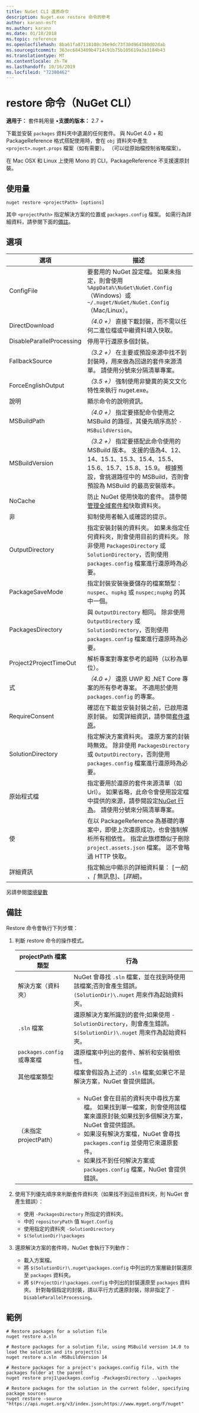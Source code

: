 ```yaml
---
title: NuGet CLI 還原命令
description: Nuget.exe restore 命令的參考
author: karann-msft
ms.author: karann
ms.date: 01/18/2018
ms.topic: reference
ms.openlocfilehash: 8ba61fa87118108c36e9dc73f30d964380d02dab
ms.sourcegitcommit: 363ec6843409b4714c91b75b105619a3a3184b43
ms.translationtype: MT
ms.contentlocale: zh-TW
ms.lasthandoff: 10/16/2019
ms.locfileid: "72380462"
---
```

# <a name="restore-command-nuget-cli"></a>restore 命令（NuGet CLI）

**適用于：** 套件耗用量 &bullet;**支援的版本：** 2.7 +

下載並安裝 `packages` 資料夾中遺漏的任何套件。 與 NuGet 4.0 + 和 PackageReference 格式搭配使用時，會在 `obj` 資料夾中產生 `<project>.nuget.props` 檔案（如有需要）。 （可以從原始檔控制省略檔案）。

在 Mac OSX 和 Linux 上使用 Mono 的 CLI，PackageReference 不支援還原封裝。

## <a name="usage"></a>使用量

```cli
nuget restore <projectPath> [options]
```

其中 `<projectPath>` 指定解決方案的位置或 `packages.config` 檔案。 如需行為詳細資料，請參閱下面的[備註](#remarks)。

## <a name="options"></a>選項

| 選項 | 描述 |
| --- | --- |
| ConfigFile | 要套用的 NuGet 設定檔。 如果未指定，則會使用 `%AppData%\NuGet\NuGet.Config` （Windows）或 `~/.nuget/NuGet/NuGet.Config` （Mac/Linux）。|
| DirectDownload | *（4.0 +）* 直接下載封裝，而不需以任何二進位檔或中繼資料填入快取。 |
| DisableParallelProcessing | 停用平行還原多個封裝。 |
| FallbackSource | *（3.2 +）* 在主要或預設來源中找不到封裝時，用來做為回退的套件來源清單。 請使用分號來分隔清單專案。 |
| ForceEnglishOutput | *（3.5 +）* 強制使用非變異的英文文化特性來執行 nuget.exe。 |
| 說明 | 顯示命令的說明資訊。 |
| MSBuildPath | *（4.0 +）* 指定要搭配命令使用之 MSBuild 的路徑，其優先順序高於 `-MSBuildVersion`。 |
| MSBuildVersion | *（3.2 +）* 指定要搭配此命令使用的 MSBuild 版本。 支援的值為4、12、14、15.1、15.3、15.4、15.5、15.6、15.7、15.8、15.9。 根據預設，會挑選路徑中的 MSBuild，否則會預設為 MSBuild 的最高安裝版本。 |
| NoCache | 防止 NuGet 使用快取的套件。 請參閱[管理全域套件和](../../consume-packages/managing-the-global-packages-and-cache-folders.md)快取資料夾。 |
| 非 | 抑制使用者輸入或確認的提示。 |
| OutputDirectory | 指定安裝封裝的資料夾。 如果未指定任何資料夾，則會使用目前的資料夾。 除非使用 `PackagesDirectory` 或 `SolutionDirectory`，否則使用 `packages.config` 檔案進行還原時為必要。|
| PackageSaveMode | 指定封裝安裝後要儲存的檔案類型： `nuspec`、`nupkg` 或 `nuspec;nupkg` 的其中一個。 |
| PackagesDirectory | 與 `OutputDirectory` 相同。 除非使用 `OutputDirectory` 或 `SolutionDirectory`，否則使用 `packages.config` 檔案進行還原時為必要。 |
| Project2ProjectTimeOut | 解析專案對專案參考的超時（以秒為單位）。 |
| 式 | *（4.0 +）* 還原 UWP 和 .NET Core 專案的所有參考專案。 不適用於使用 `packages.config` 的專案。 |
| RequireConsent | 確認在下載並安裝封裝之前，已啟用還原封裝。 如需詳細資訊，請參閱[套件還原](../../consume-packages/package-restore.md)。 |
| SolutionDirectory | 指定解決方案資料夾。 還原方案的封裝時無效。 除非使用 `PackagesDirectory` 或 `OutputDirectory`，否則使用 `packages.config` 檔案進行還原時為必要。 |
| 原始程式檔 | 指定要用於還原的套件來源清單（如 Url）。 如果省略，此命令會使用設定檔中提供的來源，請參閱設定[NuGet 行為](../../consume-packages/configuring-nuget-behavior.md)。 請使用分號來分隔清單專案。 |
| 使 | 在以 PackageReference 為基礎的專案中，即使上次還原成功，也會強制解析所有相依性。 指定此旗標類似于刪除 `project.assets.json` 檔案。 這不會略過 HTTP 快取。 |
| 詳細資訊 | 指定輸出中顯示的詳細資料量： [*一般*] *、[* 無訊息]、[*詳細*]。 |

另請參閱[環境變數](cli-ref-environment-variables.md)

## <a name="remarks"></a>備註

Restore 命令會執行下列步驟：

1. 判斷 restore 命令的操作模式。

   | projectPath 檔案類型 | 行為 |
   | --- | --- |
   | 解決方案（資料夾） | NuGet 會尋找 `.sln` 檔案，並在找到時使用該檔案;否則會產生錯誤。 `(SolutionDir)\.nuget` 用來作為起始資料夾。 |
   | `.sln` 檔案 | 還原解決方案所識別的套件;如果使用 `-SolutionDirectory`，則會產生錯誤。 `$(SolutionDir)\.nuget` 用來作為起始資料夾。 |
   | `packages.config` 或專案檔 | 還原檔案中列出的套件、解析和安裝相依性。 |
   | 其他檔案類型 | 檔案會假設為上述的 `.sln` 檔案;如果它不是解決方案，NuGet 會提供錯誤。 |
   | （未指定 projectPath） | <ul><li>NuGet 會在目前的資料夾中尋找方案檔。 如果找到單一檔案，則會使用該檔案來還原封裝;如果找到多個解決方案，NuGet 會提供錯誤。</li><li>如果沒有解決方案檔，NuGet 會尋找 `packages.config` 並使用它來還原套件。</li><li>如果找不到任何解決方案或 `packages.config` 檔案，NuGet 會提供錯誤。</ul> |

2. 使用下列優先順序來判斷套件資料夾（如果找不到這些資料夾，則 NuGet 會產生錯誤）：

    - 使用 `-PackagesDirectory` 所指定的資料夾。
    - 中的 `repositoryPath` 值 `Nuget.Config`
    - 使用指定的資料夾 `-SolutionDirectory`
    - `$(SolutionDir)\packages`

3. 還原解決方案的套件時，NuGet 會執行下列動作：
    - 載入方案檔。
    - 將 `$(SolutionDir)\.nuget\packages.config` 中列出的方案層級封裝還原至 `packages` 資料夾。
    - 將 `$(ProjectDir)\packages.config` 中列出的封裝還原至 `packages` 資料夾。 針對每個指定的封裝，請以平行方式還原封裝，除非指定了 `-DisableParallelProcessing`。

## <a name="examples"></a>範例

```cli
# Restore packages for a solution file
nuget restore a.sln

# Restore packages for a solution file, using MSBuild version 14.0 to load the solution and its project(s)
nuget restore a.sln -MSBuildVersion 14

# Restore packages for a project's packages.config file, with the packages folder at the parent
nuget restore proj1\packages.config -PackagesDirectory ..\packages

# Restore packages for the solution in the current folder, specifying package sources
nuget restore -source "https://api.nuget.org/v3/index.json;https://www.myget.org/F/nuget"
```
